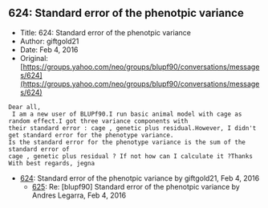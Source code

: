 ## 624: Standard error of the phenotpic variance

- Title: 624: Standard error of the phenotpic variance
- Author: giftgold21
- Date: Feb 4, 2016
- Original: [https://groups.yahoo.com/neo/groups/blupf90/conversations/messages/624](https://groups.yahoo.com/neo/groups/blupf90/conversations/messages/624)

```
Dear all,
 I am a new user of BLUPf90.I run basic animal model with cage as random effect.I got three variance components with
their standard error : cage , genetic plus residual.However, I didn't get standard error for the phenotype variance.
Is the standard error for the phenotype variance is the sum of the standard error of 
cage , genetic plus residual ? If not how can I calculate it ?Thanks 
With best regards, jegna
```

- [624](0624.md): Standard error of the phenotpic variance by giftgold21, Feb 4, 2016
    - [625](0625.md): Re: [blupf90] Standard error of the phenotpic variance by Andres Legarra, Feb 4, 2016
